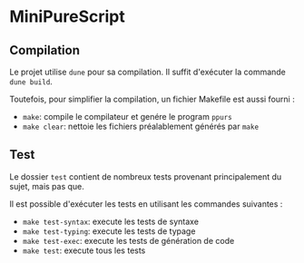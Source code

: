 # MiniPureScript

## Compilation

Le projet utilise `dune` pour sa compilation. Il suffit d'exécuter la commande `dune build`.

Toutefois, pour simplifier la compilation, un fichier Makefile est aussi fourni :
- `make`: compile le compilateur et genére le program `ppurs`
- `make clear`: nettoie les fichiers préalablement générés par `make`

## Test

Le dossier `test` contient de nombreux tests provenant principalement du sujet, mais pas que.

Il est possible d'exécuter les tests en utilisant les commandes suivantes :
- `make test-syntax`: execute les tests de syntaxe
- `make test-typing`: execute les tests de typage
- `make test-exec`: execute les tests de génération de code
- `make test`: execute tous les tests
